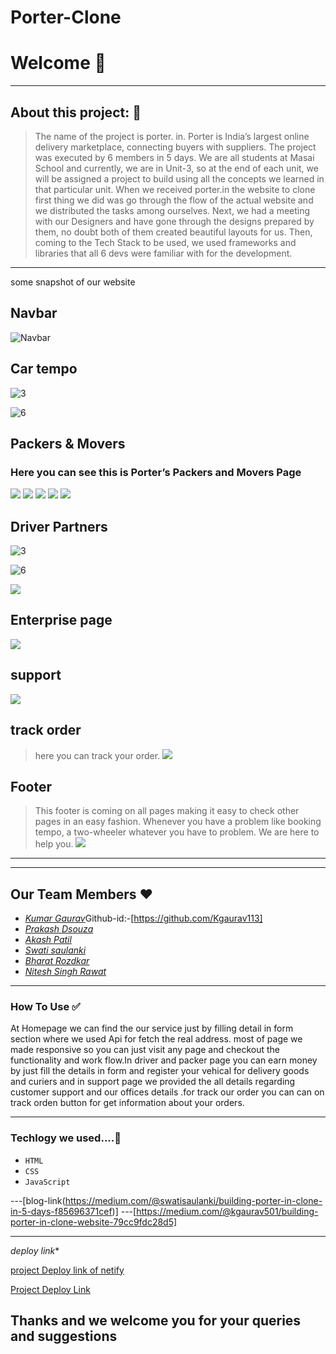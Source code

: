 # Porter-Clone

# Welcome 👋

---

## About this project: 🙌

> The name of the project is porter. in. Porter is India’s largest online delivery marketplace, connecting buyers with suppliers. The project was executed by 6 members in 5 days.
We are all students at Masai School and currently, we are in Unit-3, so at the end of each unit, we will be assigned a project to build using all the concepts we learned in that particular unit.
When we received porter.in the website to clone first thing we did was go through the flow of the actual website and we distributed the tasks among ourselves. Next, we had a meeting with our Designers and have gone through the designs prepared by them, no doubt both of them created beautiful layouts for us.
Then, coming to the Tech Stack to be used, we used frameworks and libraries that all 6 devs were familiar with for the development.
----

some snapshot of our website

## Navbar
![Navbar](https://miro.medium.com/max/700/1*7aMKIPnznn8-HFd5UymbcQ.png)
## Car tempo
![3](https://miro.medium.com/max/700/1*gZ3GGWjp4LzTto45fTqj9Q.png)

![6](https://miro.medium.com/max/700/1*tp-dPESeiGBlBzqENJhIoA.png)
## Packers & Movers
### Here you can see this is Porter’s Packers and Movers Page
![](https://miro.medium.com/max/700/1*a0Q_3T37rkLHbwBniR3wtA.png)
![](https://miro.medium.com/max/700/1*NXtlmAjTEJimRkwiG2rb5g.png)
![](https://miro.medium.com/max/700/1*bchW0DMMLGDsIasxnx33Og.png)
![](https://miro.medium.com/max/700/1*DMznA6An2-P1YUwAv0R10Q.png)
![](https://miro.medium.com/max/700/1*2R7zxlHomWCV3oEkU4Ce-g.png)

##  Driver Partners
![3](https://miro.medium.com/max/700/1*Ep8DKIXF6eBOYKAiDNjqDQ.png)

![6](https://miro.medium.com/max/700/1*T3zT1SON8OoTsOyQKvor2Q.png)

![](https://miro.medium.com/max/700/1*INiaYw9KQ2Hqqg9gQjdqjA.png)

## Enterprise page
![](https://miro.medium.com/max/700/1*qMrT1djZGfTEkYXVog8KnQ.png)

## support
>
![](https://miro.medium.com/max/700/1*zfRFobdl8xruU8szWpBErA.png)

## track order
>here you can track your order.
![](https://miro.medium.com/max/700/1*ITY77X44aFOu-BBdftGhhw.png)

## Footer
>This footer is coming on all pages making it easy to check other pages in an easy fashion.
Whenever you have a problem like booking tempo, a two-wheeler whatever you have to problem. We are here to help you.
![](https://miro.medium.com/max/700/1*dsx12OSYzIS7J1tuctuWGw.png)
---



---

## Our Team Members ❤️

- [*Kumar Gaurav*](https://www.linkedin.com/in/kgaurav501/)Github-id:-[https://github.com/Kgaurav113]
- [*Prakash Dsouza*](https://github.com/PRAKASH-1971)
- [*Akash Patil*](https://github.com/darkwingpatil)
- [*Swati saulanki*](https://github.com/swatisaulanki)
- [*Bharat Rozdkar* ](https://github.com/rozodkarbharat)
- [*Nitesh Singh Rawat*](https://github.com/niteshrawat0401)
---



### How To Use ✅

At Homepage we can find the our service just by filling detail in form section where we used Api for fetch the real address. most of page we made responsive so you can just visit any page and checkout the functionality and work flow.In driver and packer page you can earn money by just fill the details in form and register your vehical for delivery goods and curiers and in support page we provided the all details regarding customer support and our offices details .for track our order you can can on track orden button for get information about your orders.

---

### Techlogy we used....🔧

- `HTML`
- `CSS`
- `JavaScript`

---[blog-link(https://medium.com/@swatisaulanki/building-porter-in-clone-in-5-days-f85696371cef)]
---[https://medium.com/@kgaurav501/building-porter-in-clone-website-79cc9fdc28d5]



---



*deploy link**

[project Deploy link of netify]()


[Project Deploy Link](https://tourmaline-pavlova-1ff177.netlify.app/)
## Thanks and we welcome you for your queries and suggestions
